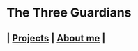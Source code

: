 # The Three Guardians

## | [Projects](https://daandemaecker.github.io)  |    [About me](https://daandemaecker.github.io/AboutMe.html)  |

